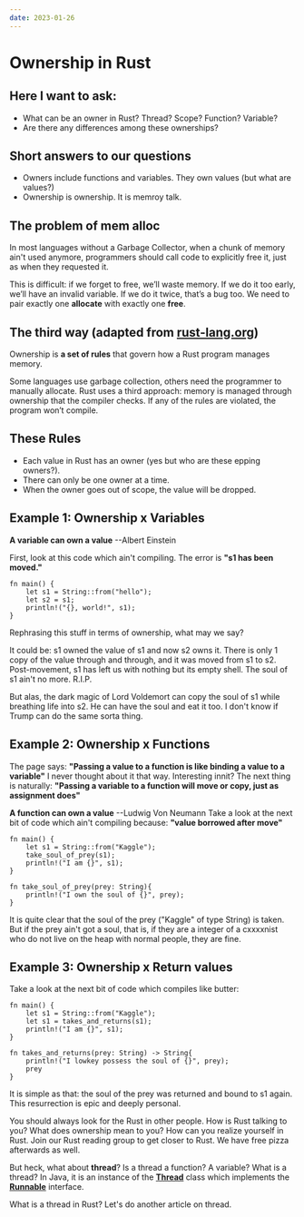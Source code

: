 ```yaml
---
date: 2023-01-26
---
```

# Ownership in Rust

## Here I want to ask:

- What can be an owner in Rust? Thread? Scope? Function? Variable?
- Are there any differences among these ownerships?

## Short answers to our questions

- Owners include functions and variables. They own values (but what are values?)
- Ownership is ownership. It is memroy talk. 

## The problem of mem alloc

In most languages without a Garbage Collector, when a chunk of memory ain't used anymore, programmers should call code to explicitly free it, just as when they requested it.

This is difficult: if we forget to free, we’ll waste memory. If we do it too early, we’ll have an invalid variable. If we do it twice, that’s a bug too. We need to pair exactly one **allocate** with exactly one **free**.
## The third way (adapted from [rust-lang.org](https://doc.rust-lang.org/book/ch04-01-what-is-ownership.html#:~:text=Ownership%20is%20a%20set%20of,a%20computer's%20memory%20while%20running.))

Ownership is **a set of rules** that govern how a Rust program manages memory. 

Some languages use garbage collection, others need the programmer to manually allocate. Rust uses a third approach: memory is managed through ownership that the compiler checks. If any of the rules are violated, the program won’t compile.

## These Rules

- Each value in Rust has an owner (yes but who are these epping owners?).
- There can only be one owner at a time.
- When the owner goes out of scope, the value will be dropped.

## Example 1: Ownership x Variables

**A variable can own a value** --Albert Einstein

First, look at this code which ain't compiling. The error is **"s1 has been moved."**
```
fn main() {
    let s1 = String::from("hello");
    let s2 = s1;
    println!("{}, world!", s1);
}
```
Rephrasing this stuff in terms of ownership, what may we say?

It could be: s1 owned the value of s1 and now s2 owns it. There is only 1 copy of the value through and through, and it was moved from s1 to s2. Post-movement, s1 has left us with nothing but its empty shell. The soul of s1 ain't no more. R.I.P. 

But alas, the dark magic of Lord Voldemort can copy the soul of s1 while breathing life into s2. He can have the soul and eat it too. I don't know if Trump can do the same sorta thing.

## Example 2: Ownership x Functions

The page says: **"Passing a value to a function is like binding a value to a variable"**
I never thought about it that way. Interesting innit? The next thing is naturally: **"Passing a variable to a function will move or copy, just as assignment does"**

**A function can own a value** --Ludwig Von Neumann
Take a look at the next bit of code which ain't compiling because:  **"value borrowed after move"**
```
fn main() {
    let s1 = String::from("Kaggle");
    take_soul_of_prey(s1);
    println!("I am {}", s1);
}

fn take_soul_of_prey(prey: String){
    println!("I own the soul of {}", prey);
}
```
It is quite clear that the soul of the prey ("Kaggle" of type String) is taken. But if the prey ain't got a soul, that is, if they are a integer of a cxxxxnist who do not live on the heap with normal people, they are fine.

## Example 3: Ownership x Return values
Take a look at the next bit of code which compiles like butter:

```
fn main() {
    let s1 = String::from("Kaggle");
    let s1 = takes_and_returns(s1);
    println!("I am {}", s1);
}

fn takes_and_returns(prey: String) -> String{
    println!("I lowkey possess the soul of {}", prey);
    prey
}
```

It is simple as that: the soul of the prey was returned and bound to s1 again. This resurrection is epic and deeply personal. 

You should always look for the Rust in other people. How is Rust talking to you? What does ownership mean to you? How can you realize yourself in Rust. Join our Rust reading group to get closer to Rust. We have free pizza afterwards as well.

But heck, what about **thread**?
Is a thread a function? A variable? What is a thread? 
In Java, it is an instance of the **[Thread](https://docs.oracle.com/en/java/javase/19/docs/api/java.base/java/lang/Thread.html)** class which implements the **[Runnable](https://docs.oracle.com/en/java/javase/19/docs/api/java.base/java/lang/Runnable.html)** interface.

What is a thread in Rust? Let's do another article on thread.